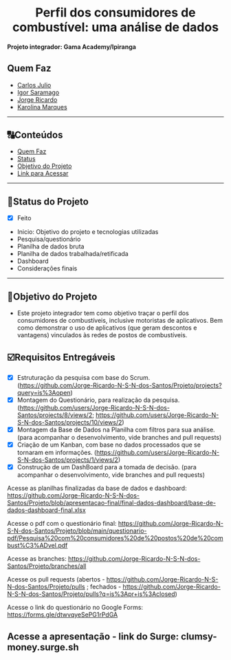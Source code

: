 <h1 align="center">
     Perfil dos consumidores de combustível: uma análise de dados
</h1>

<h4 align="left">
    Projeto integrador: Gama Academy/Ipiranga
</h4>

##  Quem Faz 

- [Carlos Julio](https://www.github.com/carlosjulyo)
- [Igor Saramago](https://github.com/igorsaramagocosta)
- [Jorge Ricardo](https://github.com/Jorge-Ricardo-N-S-N-dos-Santos)
- [Karolina Marques](https://github.com/karolinamarques)
---
##  🔠Conteúdos

<!--ts-->
   * [Quem Faz](#-quem-faz)
   * [Status](#status)
   * [Objetivo do Projeto](#objetivo-do-projeto)
   * [Link para Acessar](#link-para-acessar)
<!--te-->

---
##  🧭Status do Projeto
 
 - [x] Feito
 
 - Inicio: Objetivo do projeto e tecnologias utilizadas
 - Pesquisa/questionário
 - Planilha de dados bruta
 - Planilha de dados trabalhada/retificada
 - Dashboard
 - Considerações finais

---

##  🎯Objetivo do Projeto

- Este projeto integrador tem como objetivo traçar o perfil  dos consumidores de combustíveis, inclusive motoristas de aplicativos. Bem como demonstrar o uso de aplicativos (que geram descontos e vantagens) vinculados às redes de postos de combustíveis.


## ☑️Requisitos Entregáveis

- [x] Estruturação da pesquisa com base do Scrum. (https://github.com/Jorge-Ricardo-N-S-N-dos-Santos/Projeto/projects?query=is%3Aopen)
- [x] Montagem do Questionário, para realização da pesquisa. (https://github.com/users/Jorge-Ricardo-N-S-N-dos-Santos/projects/8/views/2; https://github.com/users/Jorge-Ricardo-N-S-N-dos-Santos/projects/10/views/2)
- [x] Montagem da Base de Dados na Planilha com filtros para sua análise. (para acompanhar o desenvolvimento, vide branches and pull requests)
- [x] Criação de um Kanban, com base no dados processados que se tornaram em informações. (https://github.com/users/Jorge-Ricardo-N-S-N-dos-Santos/projects/1/views/2)
- [x] Construção de um DashBoard para a tomada de decisão. (para acompanhar o desenvolvimento, vide branches and pull requests)

Acesse as planilhas finalizadas da base de dados e dashboard: https://github.com/Jorge-Ricardo-N-S-N-dos-Santos/Projeto/blob/apresentacao-final/final-dados-dashboard/base-de-dados-dashboard-final.xlsx

Acesse o pdf com o questionário final: https://github.com/Jorge-Ricardo-N-S-N-dos-Santos/Projeto/blob/main/questionario-pdf/Pesquisa%20com%20consumidores%20de%20postos%20de%20combust%C3%ADvel.pdf

Acesse as branches: https://github.com/Jorge-Ricardo-N-S-N-dos-Santos/Projeto/branches/all

Acesse os pull requests (abertos - https://github.com/Jorge-Ricardo-N-S-N-dos-Santos/Projeto/pulls ; fechados - https://github.com/Jorge-Ricardo-N-S-N-dos-Santos/Projeto/pulls?q=is%3Apr+is%3Aclosed)

Acesse o link do questionário no Google Forms: https://forms.gle/dtwvqyeSePG1rPdGA

Acesse a apresentação - link do Surge: clumsy-money.surge.sh
---
